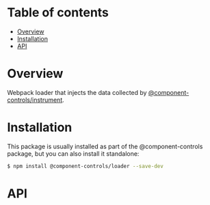 # Table of contents

-   [Overview](#overview)
-   [Installation](#installation)
-   [API](#api)

# Overview

Webpack loader that injects the data collected by [@component-controls/instrument](https://github.com/ccontrols/component-controls/tree/master/core/instrument).

# Installation

This package is usually installed as part of the @component-controls package, but you can also install it standalone:

```bash
$ npm install @component-controls/loader --save-dev
```

# API

<tsdoc-typescript files="../specification/src/stories.ts" entry="./src/story-store-data.ts,./src/loader.ts"/>

<!-- START-TSDOC-TYPESCRIPT -->

<!-- END-TSDOC-TYPESCRIPT -->
